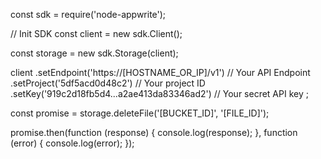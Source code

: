 const sdk = require('node-appwrite');

// Init SDK
const client = new sdk.Client();

const storage = new sdk.Storage(client);

client
    .setEndpoint('https://[HOSTNAME_OR_IP]/v1') // Your API Endpoint
    .setProject('5df5acd0d48c2') // Your project ID
    .setKey('919c2d18fb5d4...a2ae413da83346ad2') // Your secret API key
;

const promise = storage.deleteFile('[BUCKET_ID]', '[FILE_ID]');

promise.then(function (response) {
    console.log(response);
}, function (error) {
    console.log(error);
});